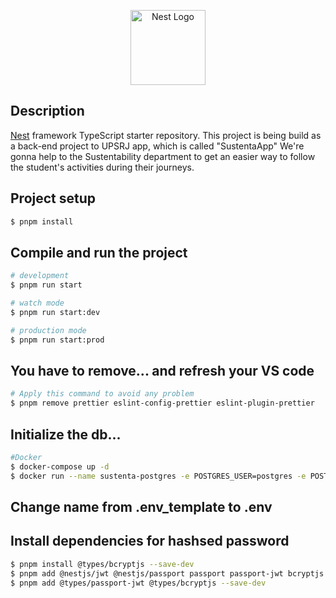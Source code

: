 <p align="center">
  <a href="http://nestjs.com/" target="blank"><img src="https://nestjs.com/img/logo-small.svg" width="120" alt="Nest Logo" /></a>
</p>

[circleci-image]: https://img.shields.io/circleci/build/github/nestjs/nest/master?token=abc123def456
[circleci-url]: https://circleci.com/gh/nestjs/nest

## Description

[Nest](https://github.com/nestjs/nest) framework TypeScript starter repository.
This project is being build as a back-end project to UPSRJ app, which is called "SustentaApp"
We're gonna help to the Sustentability department to get an easier way to follow the student's activities during their journeys.

## Project setup

```bash
$ pnpm install
```

## Compile and run the project

```bash
# development
$ pnpm run start

# watch mode
$ pnpm run start:dev

# production mode
$ pnpm run start:prod
```

## You have to remove... and refresh your VS code

```bash
# Apply this command to avoid any problem
$ pnpm remove prettier eslint-config-prettier eslint-plugin-prettier
```

## Initialize the db...

```bash
#Docker
$ docker-compose up -d
$ docker run --name sustenta-postgres -e POSTGRES_USER=postgres -e POSTGRES_PASSWORD=SustentaApp2024 -e POSTGRES_DB=SustentaApp -p 5432:5432 -d postgres
```

## Change name from .env_template to .env

## Install dependencies for hashsed password

```bash
$ pnpm install @types/bcryptjs --save-dev
$ pnpm add @nestjs/jwt @nestjs/passport passport passport-jwt bcryptjs
$ pnpm add @types/passport-jwt @types/bcryptjs --save-dev

```

